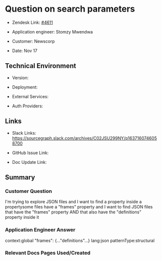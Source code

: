 

# Question on search parameters <!-- Ticket Title  Hint: include keywords to make it searchable -->



- Zendesk Link: [#4611](https://sourcegraph.zendesk.com/agent/tickets/4611)

- Application engineer: Stomzy Mwendwa

- Customer: Newscorp <!-- Redact if this contains personally identifying information -->

- Date: Nov 17


<!-- Data populated from integration, speak to Ben Gordon or Michael Bali if not working -->

<!-- During Internal team trial, fill missing data manually (we are waiting for all data to sync) -->



## Technical Environment

- Version: ​

- Deployment:

- External Services:

- Auth Providers:





## Links
<!-- Data for application engineer manual entry -->
- Slack Links: https://sourcegraph.slack.com/archives/C02JSU299NY/p1637160746058700

- GitHub Issue Link:

- Doc Update Link:



## Summary

### Customer Question

I'm trying to explore JSON files and I want to find a property inside a propertysome files have a "frames" property and I want to find JSON files that have the "frames" property AND that also have the "definitions" property inside it
### Application Engineer Answer

context:global "frames": {..."definitions"...} lang:json patternType:structural

### Relevant Docs Pages Used/Created


<!-- Once complete, upload a copy to https://github.com/sourcegraph/support-tools-internal/tree/main/resolved-tickets as a .md file -->
<!-- Name the file 4611.md -->
